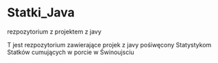 # Statki_Java
rezpozytorium z projektem z javy

T jest rezpozytorium zawierające projek z javy pośiwęcony Statystykom Statków cumujących w porcie w Świnoujsciu
